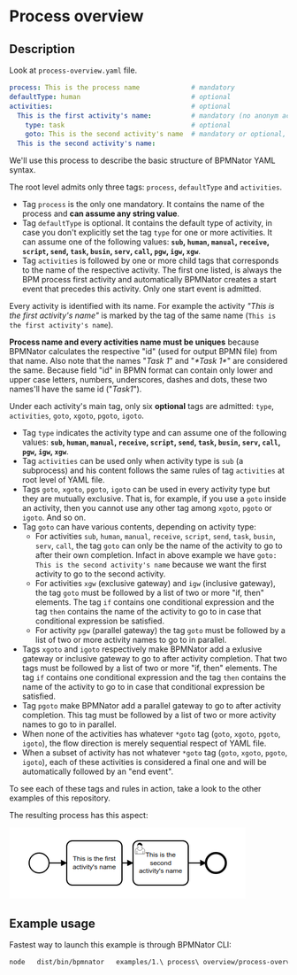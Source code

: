 # Process overview

## Description

Look at `process-overview.yaml` file.

```YAML
process: This is the process name             # mandatory
defaultType: human                            # optional
activities:                                   # optional
  This is the first activity's name:          # mandatory (no anonym activity admitted)
    type: task                                # optional
    goto: This is the second activity's name  # mandatory or optional, depending on "type" tag
  This is the second activity's name:
```

We'll use this process to describe the basic structure of BPMNator YAML syntax.

The root level admits only three tags: `process`, `defaultType` and `activities`.

- Tag `process` is the only one mandatory. It contains the name of the process and __can assume any string value__.
- Tag `defaultType` is optional. It contains the default type of activity, in case you don't explicitly set the tag `type` for one or more activities. It can assume one of the following values: __`sub`, `human`, `manual`, `receive`, `script`, `send`, `task`, `busin`, `serv`, `call`, `pgw`, `igw`, `xgw`__.
- Tag `activities` is followed by one or more child tags that corresponds to the name of the respective activity. The first one listed, is always the BPM process first activity and automatically BPMNator creates a start event that precedes this activity. Only one start event is admitted.

Every activity is identified with its name. For example the activity _"This is the first activity's name"_ is marked by the tag of the same name (`This is the first activity's name`).

__Process name and every activities name must be uniques__ because BPMNator calculates the respective "id" (used for output BPMN file) from that name. Also note that the names "_Task 1_" and "_\*Task  1\*_" are considered the same. Because field "id" in BPMN format can contain only lower and upper case letters, numbers, underscores, dashes and dots, these two names'll have the same id ("_Task1_").

Under each activity's main tag, only six __optional__ tags are admitted: `type`, `activities`, `goto`, `xgoto`, `pgoto`, `igoto`.

- Tag `type` indicates the activity type and can assume one of the following values: __`sub`, `human`, `manual`, `receive`, `script`, `send`, `task`, `busin`, `serv`, `call`, `pgw`, `igw`, `xgw`__.
- Tag `activities` can be used only when activity type is `sub` (a subprocess) and his content follows the same rules of tag `activities` at root level of YAML file.
- Tags `goto`, `xgoto`, `pgoto`, `igoto` can be used in every activity type but they are mutually exclusive. That is, for example, if you use a `goto` inside an activity, then you cannot use any other tag among `xgoto`, `pgoto` or `igoto`. And so on.
- Tag `goto` can have various contents, depending on activity type:
  - For activities `sub`, `human`, `manual`, `receive`, `script`, `send`, `task`, `busin`, `serv`, `call`, the tag `goto` can only be the name of the activity to go to after their own completion. Infact in above example we have `goto: This is the second activity's name` because we want the first activity to go to the second activity.
  - For activities `xgw` (exclusive gateway) and `igw` (inclusive gateway), the tag `goto` must be followed by a list of two or more "if, then" elements. The tag `if` contains one conditional expression and the tag `then` contains the name of the activity to go to in case that conditional expression be satisfied.
  - For activity `pgw` (parallel gateway) the tag `goto` must be followed by a list of two or more activity names to go to in parallel.
- Tags `xgoto` and `igoto` respectively make BPMNator add a exlusive gateway or inclusive gateway to go to after activity completion. That two tags must be followed by a list of two or more "if, then" elements. The tag `if` contains one conditional expression and the tag `then` contains the name of the activity to go to in case that conditional expression be satisfied.
- Tag `pgoto` make BPMNator add a parallel gateway to go to after activity completion. This tag must be followed by a list of two or more activity names to go to in parallel.
- When none of the activities has whatever `*goto` tag (`goto`, `xgoto`, `pgoto`, `igoto`), the flow direction is merely sequential respect of YAML file.
- When a subset of activity has not whatever `*goto` tag (`goto`, `xgoto`, `pgoto`, `igoto`), each of these activities is considered a final one and will be automatically followed by an "end event".

To see each of these tags and rules in action, take a look to the other examples of this repository.

The resulting process has this aspect:

![Process overview](process-overview.png?raw=true)

## Example usage
Fastest way to launch this example is through BPMNator CLI:

```BASH
node   dist/bin/bpmnator   examples/1.\ process\ overview/process-overview.yaml   examples/1.\ process\ overview/process-overview.bpmn
```